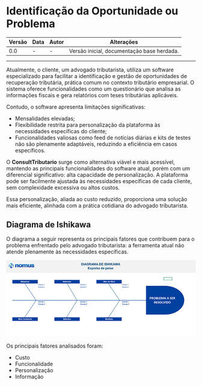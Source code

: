 # Identificação da Oportunidade ou Problema

| Versão | Data | Autor | Alterações |
|--------|------|-------|------------|
| 0.0    | -    | -     | Versão inicial, documentação base herdada. |

---

Atualmente, o cliente, um advogado tributarista, utiliza um software especializado para facilitar a identificação e gestão de oportunidades de recuperação tributária, prática comum no contexto tributário empresarial. O sistema oferece funcionalidades como um questionário que analisa as informações fiscais e gera relatórios com teses tributárias aplicáveis.

Contudo, o software apresenta limitações significativas:

- Mensalidades elevadas;
- Flexibilidade restrita para personalização da plataforma às necessidades específicas do cliente;
- Funcionalidades valiosas como feed de notícias diárias e kits de testes não são plenamente adaptáveis, reduzindo a eficiência em casos específicos.

O **ConsultTributario** surge como alternativa viável e mais acessível, mantendo as principais funcionalidades do software atual, porém com um diferencial significativo: alta capacidade de personalização. A plataforma pode ser facilmente ajustada às necessidades específicas de cada cliente, sem complexidade excessiva ou altos custos.

Essa personalização, aliada ao custo reduzido, proporciona uma solução mais eficiente, alinhada com a prática cotidiana do advogado tributarista.

## Diagrama de Ishikawa

O diagrama a seguir representa os principais fatores que contribuem para o problema enfrentado pelo advogado tributarista: a ferramenta atual não atende plenamente às necessidades específicas.

![Diagrama de Ishikawa](../../assets/images/diagrama-ishikawa.webp)

Os principais fatores analisados foram:

- Custo
- Funcionalidade
- Personalização
- Informação
